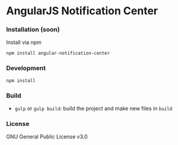 # AngularJS Notification Center

### Installation (soon)

Install via npm

```shell
npm install angular-notification-center
```

### Development

```shell
npm install
```

### Build

* `gulp` or `gulp build`: build the project and make new files in `build`

### License
GNU General Public License v3.0